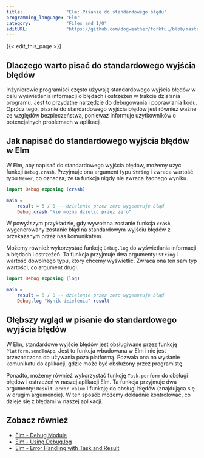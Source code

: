 ```yaml
---
title:                "Elm: Pisanie do standardowego błędu"
programming_language: "Elm"
category:             "Files and I/O"
editURL:              "https://github.com/dogweather/forkful/blob/master/content/pl/elm/writing-to-standard-error.md"
---
```


{{< edit_this_page >}}

## Dlaczego warto pisać do standardowego wyjścia błędów

Inżynierowie programiści często używają standardowego wyjścia błędów w celu wyświetlenia informacji o błędach i ostrzeżeń w trakcie działania programu. Jest to przydatne narzędzie do debugowania i poprawiania kodu. Oprócz tego, pisanie do standardowego wyjścia błędów jest również ważne ze względów bezpieczeństwa, ponieważ informuje użytkowników o potencjalnych problemach w aplikacji.

## Jak napisać do standardowego wyjścia błędów w Elm

W Elm, aby napisać do standardowego wyjścia błędów, możemy użyć funkcji `Debug.crash`. Przyjmuje ona argument typu `String` i zwraca wartość typu `Never`, co oznacza, że ta funkcja nigdy nie zwraca żadnego wyniku.

```Elm
import Debug exposing (crash)

main = 
    result = 5 / 0 -- dzielenie przez zero wygeneruje błąd
    Debug.crash "Nie można dzielić przez zero"
```

W powyższym przykładzie, gdy wywołana zostanie funkcja `crash`, wygenerowany zostanie błąd na standardowym wyjściu błędów z przekazanym przez nas komunikatem.

Możemy również wykorzystać funkcję `Debug.log` do wyświetlania informacji o błędach i ostrzeżeń. Ta funkcja przyjmuje dwa argumenty: `String` i wartość dowolnego typu, który chcemy wyświetlić. Zwraca ona ten sam typ wartości, co argument drugi.

```Elm
import Debug exposing (log)

main = 
    result = 5 / 0 -- dzielenie przez zero wygeneruje błąd
    Debug.log "Wynik dzielenia" result
```

## Głębszy wgląd w pisanie do standardowego wyjścia błędów

W Elm, standardowe wyjście błędów jest obsługiwane przez funkcję `Platform.sendToApp`. Jest to funkcja wbudowana w Elm i nie jest przeznaczona do używania poza platformą. Pozwala ona na wysłanie komunikatu do aplikacji, gdzie może być obsłużony przez programistę.

Ponadto, możemy również wykorzystać funkcję `Task.perform` do obsługi błędów i ostrzeżeń w naszej aplikacji Elm. Ta funkcja przyjmuje dwa argumenty: `Result error value` i funkcję do obsługi błędów (znajdująca się w drugim argumencie). W ten sposób możemy dokładnie kontrolować, co dzieje się z błędami w naszej aplikacji.

## Zobacz również
- [Elm - Debug Module](https://package.elm-lang.org/packages/elm/core/latest/Debug)
- [Elm - Using Debug.log](https://guide.elm-lang.org/debugging/debugging_concepts.html)
- [Elm - Error Handling with Task and Result](https://guide.elm-lang.org/error_handling/)